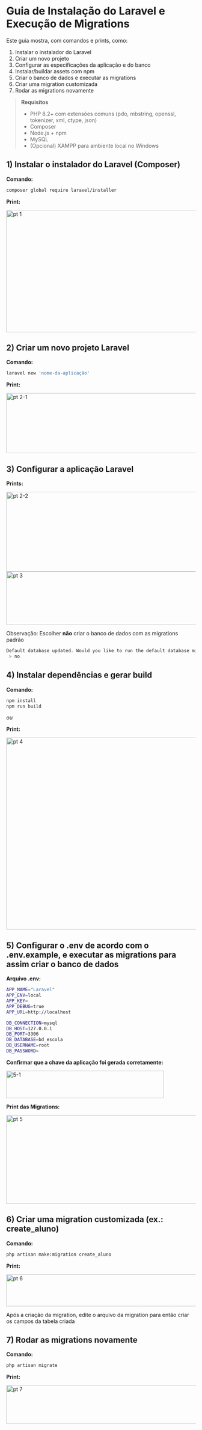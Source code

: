 # Guia de Instalação do Laravel e Execução de Migrations

Este guia mostra, com comandos e prints, como:
1. Instalar o instalador do Laravel
2. Criar um novo projeto
3. Configurar as especificações da aplicação e do banco
4. Instalar/buildar assets com npm
5. Criar o banco de dados e executar as migrations
6. Criar uma migration customizada
7. Rodar as migrations novamente

> **Requisitos**
> - PHP 8.2+ com extensões comuns (pdo, mbstring, openssl, tokenizer, xml, ctype, json)  
> - Composer  
> - Node.js + npm  
> - MySQL 
> - (Opcional) XAMPP para ambiente local no Windows

## 1) Instalar o instalador do Laravel (Composer)

**Comando:**
```bash
composer global require laravel/installer
```

**Print:**

<img width="1150" height="325" alt="pt 1" src="https://github.com/user-attachments/assets/ecea0411-ee2e-486b-aad9-ec42effc6af2" />

 
## 2) Criar um novo projeto Laravel

**Comando:**
```bash
laravel new 'nome-da-aplicação'
```

**Print:**

<img width="547" height="160" alt="pt 2-1" src="https://github.com/user-attachments/assets/8f22be35-743a-47b3-a9df-70d932b46a9c" />



## 3) Configurar a aplicação Laravel

**Prints:**

<img width="547" height="212" alt="pt 2-2" src="https://github.com/user-attachments/assets/4e9fc516-1774-40a3-bc51-fcf276471f71" />


<img width="635" height="142" alt="pt 3" src="https://github.com/user-attachments/assets/5505ab62-43d1-4231-9bd8-903031aa0e4b" />




Observação: Escolher **não** criar o banco de dados com as migrations padrão
```bash
Default database updated. Would you like to run the default database migrations? (yes/no) [yes]:
 > no
```


## 4) Instalar dependências e gerar build

**Comando:**
```bash
npm install
npm run build
```

*ou*

**Print:**

<img width="726" height="511" alt="pt 4" src="https://github.com/user-attachments/assets/e790e87b-d99a-4d65-bdf2-8a01a584ac2c" />



## 5) Configurar o .env de acordo com o .env.example, e executar as migrations para assim criar o banco de dados

**Arquivo .env:**
```bash
APP_NAME="Laravel"
APP_ENV=local
APP_KEY=
APP_DEBUG=true
APP_URL=http://localhost

DB_CONNECTION=mysql
DB_HOST=127.0.0.1
DB_PORT=3306
DB_DATABASE=bd_escola
DB_USERNAME=root
DB_PASSWORD=
```

**Confirmar que a chave da aplicação foi gerada corretamente:**

<img width="419" height="73" alt="5-1" src="https://github.com/user-attachments/assets/86d16c83-772e-4055-9e57-af7346612dcc" />


**Print das Migrations:**

<img width="619" height="236" alt="pt 5" src="https://github.com/user-attachments/assets/fc6b9f9e-0bba-4329-9dff-c0a2d966539c" />


## 6) Criar uma migration customizada (ex.: create_aluno)

**Comando:**
```bash
php artisan make:migration create_aluno
```

**Print:**

<img width="1004" height="85" alt="pt 6" src="https://github.com/user-attachments/assets/373a7432-0c7b-443a-b143-92bd24955781" />


Após a criação da migration, edite o arquivo da migration para então criar os campos da tabela criada



## 7) Rodar as migrations novamente

**Comando:**
```bash
php artisan migrate
```

**Print:**

<img width="594" height="103" alt="pt 7" src="https://github.com/user-attachments/assets/08d1bd42-33b5-48c2-b661-f01f98fe9332" />


